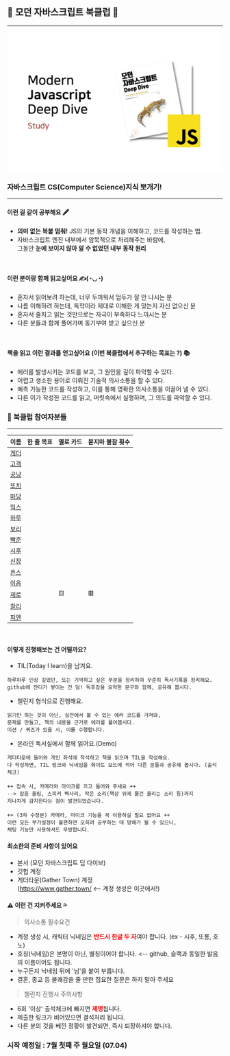 ## 🧐 모던 자바스크립트 북클럽 💬

---

<p style="display: flex; justifycontent: center; align-item: center;">
<img src="./read_src/client_img/JS 딥 다이브 스터디 표지.png" width="500"/>
</p>

### 자바스크립트 CS(Computer Science)지식 뽀개기!

---

#### 이런 걸 같이 공부해요 🖋

- <strong>의미 없는 복붙 멈춰!</strong> JS의 기본 동작 개념을 이해하고, 코드를 작성하는 법.
- 자바스크립트 엔진 내부에서 암묵적으로 처리해주는 바람에, </br>
  그동안 <strong>눈에 보이지 않아 알 수 없었던 내부 동작 원리</strong>

</br>

#### 이런 분이랑 함께 읽고싶어요 ✍(◔◡◔)

- 혼자서 읽어보려 하는데, 너무 두꺼워서 엄두가 잘 안 나시는 분
- 나름 이해하려 하는데, 독학이라 제대로 이해한 게 맞는지 자신 없으신 분
- 혼자서 줄치고 읽는 것만으로는 자극이 부족하다 느끼시는 분
- 다른 분들과 함께 풀어가며 동기부여 받고 싶으신 분

</br>

#### 책을 읽고 이런 결과를 얻고싶어요 (이번 북클럽에서 추구하는 목표는 ?) 📚

- 에러를 발생시키는 코드를 보고, 그 원인을 깊이 파악할 수 있다.
- 어렵고 생소한 용어로 이뤄진 기술적 의사소통을 할 수 있다.
- 예측 가능한 코드를 작성하고, 이를 통해 명확한 의사소통을 이끌어 낼 수 있다.
- 다른 이가 작성한 코드를 읽고, 머릿속에서 실행하며, 그 의도를 파악할 수 있다.

### 🐣 북클럽 참여자분들

---

| 이름 |  한 줄 목표  | 옐로 카드 | 묻지마 불참 횟수 |
| ---- | ----------- | --------- | ------------ |
| <center>[게더](https://github.com/matty255)</center> ||  |  |
| <center>[고객](https://github.com/RyanDeclan)</center> ||  |  |
| <center>[공냥](https://github.com/One-SSun)</center> ||  |  |
| <center>[또치](https://github.com/chaeikim-tech)</center> ||  |  |
| <center>[마당](https://github.com/mdgarden)</center> ||  |  |
| <center>[믹스](https://github.com/mixnuts211)</center> ||  |  |
| <center>[하루](https://github.com/GEON1999)</center> ||  |  |
| <center>[보리](https://github.com/KooAme)</center> ||  |  |
| <center>[빡준](https://github.com/wnsguddl789)</center> ||  |  |
| <center>[시후](https://github.com/Briley0205)</center> |||  |
| <center>[신장](https://github.com/yyyThoughts)</center> ||  |  |
| <center>[욘스](https://github.com/yonslee)</center> ||  |  |
| <center>[이음](https://github.com/hayatshin)</center> ||  |  |
| <center>[제로](https://github.com/heejunggg)</center> || 🟨 | 🟥  |
| <center>[찰리](https://github.com/leeokdk)</center> ||  |  |
| <center>[피엔](https://github.com/hayatshin)</center> ||  |  |

</br>

#### 이렇게 진행해보는 건 어떨까요?

- TIL(Today I learn)을 남겨요.

```
하루하루 인상 깊었던, 또는 기억하고 싶은 부분을 정리하여 꾸준히 독서기록을 정리해요.
github에 잔디가 쌓이는 건 덤! 독후감을 요약한 문구와 함께, 공유해 봅시다.
```

- 챌린지 형식으로 진행해요.

```
읽기만 하는 것이 아닌, 실전에서 볼 수 있는 에러 코드를 가져와,
문제를 만들고, 책의 내용을 근거로 에러를 풀어봅시다.
미션 / 퀴즈가 있을 시, 이를 수행합니다.
```

- 온라인 독서실에서 함께 읽어요.(Demo)
```
게더타운에 들어와 개인 좌석에 착석하고 책을 읽으며 TIL을 작성해요. 
다 작성하면, TIL 링크와 닉네임을 화이트 보드에 적어 다른 분들과 공유해 봅시다. (출석 체크) 

++ 접속 시, 카메라와 마이크를 끄고 들어와 주세요 ++
--> 잡음 울림, 스피커 삑사리, 작은 소리(책상 위에 물건 올리는 소리 등)까지
지나치게 감지한다는 점이 발견되었습니다.

++ (3차 수정본) 카메라, 마이크 기능을 꼭 이용하실 필요 없어요 ++
이런 모든 부가설정이 불편하면 오히려 공부하는 데 방해가 될 수 있으니,
채팅 기능만 사용하셔도 무방합니다.
```

#### 최소한의 준비 사항이 있어요

- 본서 (모던 자바스크립트 딥 다이브)
- 깃헙 계정
- 게더타운(Gather Town) 계정 </br>
(https://www.gather.town/ <-- 계정 생성은 이곳에서!)

#### ⚠ 이런 건 지켜주세요 💦

> 의사소통 필수요건
- 계정 생성 시, 캐릭터 닉네임은 <strong style="color: red;">반드시 한글 두 자</strong>여야 합니다. (ex - 시후, 또롱, 호노)
- 호칭(닉네임)은 본명이 아닌, 별칭이어야 합니다. <-- github, 슬랙과 동일한 발음의 이름이어도 됩니다.
- 누구든지 닉네임 뒤에 '님'을 붙여 부릅니다.
- 결혼, 종교 등 불쾌감을 줄 만한 집요한 질문은 하지 말아 주세요

> 챌린지 진행시 주의사항
- 6회 '이상' 출석체크에 빠지면 <strong style="color: red;">제명</strong>됩니다.
- 제출한 링크가 비어있으면 결석처리 됩니다. 
- 다른 분의 것을 베낀 정황이 발견되면, 즉시 퇴장하셔야 합니다.

### 시작 예정일 : 7월 첫째 주 월요일 (07.04)

<!--자바스크립트를 이용한 앱을 만들면서, 이런 궁금증이 든 적 없는가? </br>
'어떻게 쓰는 지는 알겠다만, 이 깡통이 어떻게 내가 작성한 스크립트를 읽고 실행하는 거지?'</br>
마치, 전구를 어떻게 켜는지는 알지만, 내부 동작 원리를 자세히 알지는 못하는 느낌.</br>
</br>
하지만 처음부터 끝까지 혼자서 공부하기는 무모한 분량이다.</br>
-->
